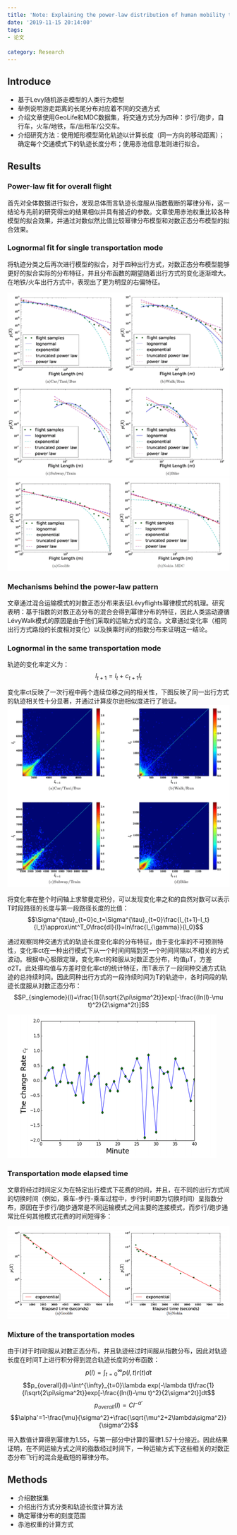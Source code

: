 ```yaml
---
title: 'Note: Explaining the power-law distribution of human mobility through transportation modality decomposition'
date: '2019-11-15 20:14:00'
tags: 
- 论文

category: Research
---
```


## Introduce
- 基于Levy随机游走模型的人类行为模型
- 举例说明游走距离的长尾分布对应着不同的交通方式
- 介绍文章使用GeoLife和MDC数据集，将交通方式分为四种：步行/跑步，自行车，火车/地铁，车/出租车/公交车。
- 介绍研究方法：使用矩形模型简化轨迹以计算长度（同一方向的移动距离）；确定每个交通模式下的轨迹长度分布；使用赤池信息准则进行拟合。
## Results
### Power-law fit for overall flight
首先对全体数据进行拟合，发现总体而言轨迹长度服从指数截断的幂律分布，这一结论与先前的研究得出的结果相似并具有接近的参数。文章使用赤池权重比较各种模型的拟合效果，并通过对数似然比值比较幂律分布模型和对数正态分布模型的拟合效果。
### Lognormal fit for single transportation mode
将轨迹分类之后再次进行模型的拟合，对于四种出行方式，对数正态分布模型能够更好的拟合实际的分布特征，并且分布函数的期望随着出行方式的变化逐渐增大。在地铁/火车出行方式中，表现出了更为明显的右偏特征。

![](../public\阅读笔记07\01.png)
![](../public\阅读笔记07\02.png)

### Mechanisms behind the power-law pattern
文章通过混合运输模式的对数正态分布来表征Lévyflights幂律模式的机理。研究表明：基于指数的对数正态分布的混合会得到幂律分布的特征，因此人类运动遵循LévyWalk模式的原因是由于他们采取的运输方式的混合。文章通过变化率（相同出行方式路段的长度相对变化）以及换乘时间的指数分布来证明这一结论。
### Lognormal in the same transportation mode
轨迹的变化率定义为：
$$l_{t+1}=l_t+c_{t+1}l_t$$

变化率ct反映了一次行程中两个连续位移之间的相关性，下图反映了同一出行方式的轨迹相关性十分显著，并通过计算皮尔逊相似度进行了验证。
![](../public\阅读笔记07\03.png)

将变化率在整个时间轴上求黎曼定积分，可以发现变化率之和的自然对数可以表示T时段路径的长度与第一段路径长度的比值：
$$\Sigma^{\tau}_{t=0}c_t=\Sigma^{\tau}_{t=0}\frac{l_{t+1}-l_t}{l_t}\approx\int^T_0\frac{dl}{l}=ln\frac{l_{\gamma}}{l_0}$$


通过观察同种交通方式的轨迹长度变化率的分布特征，由于变化率的不可预测特性，变化率ct在一种出行模式下从一个时间间隔到另一个时间间隔以不相关的方式波动。根据中心极限定理，变化率ct的和服从对数正态分布，均值μT，方差σ2T。此处得均值与方差时变化率ct的统计特征，而T表示了一段同种交通方式轨迹的总持续时间。因此同种出行方式的一段持续时间为T的轨迹中，各时间段的轨迹长度服从对数正态分布：
$$P_{singlemode}(l)=\frac{1}{l\sqrt{2\pi\sigma^2t}}exp[-\frac{(ln(l)-\mu t)^2}{2\sigma^2t}]$$

![](../public\阅读笔记07\04.png)

### Transportation mode elapsed time
文章将经过时间定义为在特定出行模式下花费的时间，并且，在不同的出行方式间的切换时间（例如，乘车-步行-乘车过程中，步行时间即为切换时间）呈指数分布，原因在于步行/跑步通常是不同运输模式之间主要的连接模式，而步行/跑步通常比任何其他模式花费的时间短得多：

![](../public\阅读笔记07\05.png)

### Mixture of the transportation modes
由于l对于时间t服从对数正态分布，并且轨迹经过时间服从指数分布，因此对轨迹长度在时间T上进行积分得到混合轨迹长度的分布函数：
$$p(l)=\int^{\infty}_{t=0}p(l,t)r(t)dt$$
$$p_{overall}(l)=\int^{\infty}_{t=0}\lambda exp(-\lambda t)\frac{1}{l\sqrt{2\pi\sigma^2t}}exp[-\frac{(ln(l)-\mu t)^2}{2\sigma^2t}]dt$$
$$p_{overall}(l)=Cl^{-\alpha'}$$
$$\alpha'=1-\frac{\mu}{\sigma^2}+\frac{\sqrt{\mu^2+2\lambda\sigma^2}}{\sigma^2}$$

带入数值计算得到幂律为1.55，与第一部分中计算的幂律1.57十分接近。因此结果证明，在不同运输方式之间的指数经过时间下，一种运输方式下这些相关的对数正态分布飞行的混合是截短的幂律分布。
## Methods
- 介绍数据集
- 介绍出行方式分类和轨迹长度计算方法
- 确定幂律分布的刻度范围
- 赤池权重的计算方式